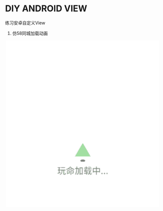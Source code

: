 # DIY ANDROID VIEW
练习安卓自定义View

1. 仿58同城加载动画
<p align="center">
  <img width="500" height="auto" src="https://github.com/wuxaye/DiyView/blob/master/img/loadingView.gif" >
</p>